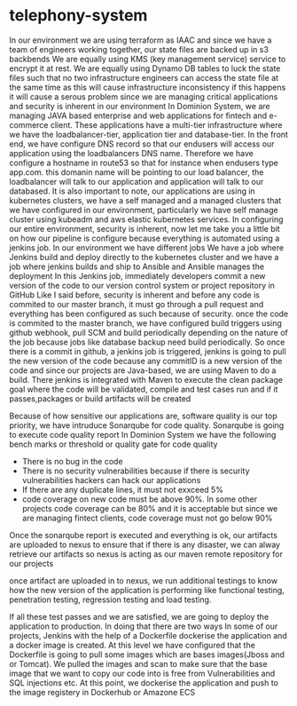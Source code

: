 # telephony-system
In our environment we are using terraform as IAAC and since we have a team of engineers working together, our state files are backed up in s3 backbends 
We are equally using KMS (key management service) service to encrypt it at rest.
We are equally using Dynamo DB tables to luck the state files such that no two infrastructure engineers can access the state file at the same time as this will cause infrastructure inconsistency
if this happens it will cause a serous problem since we are managing critical applications and security is inherent in our environment
In Dominion System, we are managing JAVA based enterprise and web applications for fintech and e-commerce client. These applications have a multi-tier infrastructure where we have the loadbalancer-tier, application tier and database-tier. In the front end, we have configure DNS record so that our endusers will access our application using the loadbalancers DNS name. Therefore we have configure a hostname in route53 so that for instance when endusers type app.com. this domanin name will be pointing to our load balancer, the loadbalancer will talk to our application and application will talk to our databased. 
It is also important to note, our applications are using in kubernetes clusters, we have a self managed and a managed clusters that we have configured in our environment, particularly we have self manage cluster using kubeadm and aws elastic kubernetes services.
In configuring our entire environment, security is inherent, now let me take you a little bit on how our pipeline is configure because everything is automated using a jenkins job. In our environment we have different jobs
We have a job where Jenkins build and deploy directly to the kubernetes cluster and we have a job where jenkins builds and ship to Ansible and Ansible manages the deployment
In this Jenkins job, immediately developers commit a new version of the code to our version control system or project repository in GitHub 
Like I said before, security is inherent and before any code is commited to our master branch, it must go through a pull request and everything has been configured as such because of security.
once the code is commited to the master branch, we have configured build triggers using github webhook, pull SCM and build periodically depending on the nature of the job because jobs like database backup need build periodically.
So once there is a commit in github, a jenkins job is triggered, jenkins is going to pull the new version of the code because any commitID is a new version of the code and since our projects are Java-based, we are using Maven to do a build. There jenkins is integrated with Maven to execute the clean package goal where the code will be validated, compile and test cases run and if it passes,packages or build artifacts will be created

Because of how sensitive our applications are, software quality is our top priority, we have intruduce Sonarqube for code quality. Sonarqube is going to execute code quality report
In Dominion System we have the following bench marks or threshold or quality gate for code quality  
- There is no bug in the code 
- There is no security vulnerabilities because if there is security vulnerabilities hackers can hack our applications
- If there are any duplicate lines, it must not exxceed 5%
- code coverage on new code must be above 90%. In some other projects code coverage can be 80% and it is acceptable but since we are managing fintect clients, code coverage must not go below 90%

Once the sonarqube report is executed and everything is ok, our artifacts are uploaded to nexus to ensure that if there is any disaster, we can alway retrieve our artifacts so nexus is acting as our maven remote repository for our projects

once artifact are uploaded in to nexus, we run additional testings to know how the new version of the application is performing like functional testing, penetration testing, regression testing and load testing.

If all these test passes and we are satisfied, we are going to deploy the application to production.
In doing that there are two ways
In some of our projects, Jenkins with the help of a Dockerfile dockerise the application and a docker image is created. 
At this level we have configured that the Dockerfile is going to pull some images which are bases images(Jboss and or Tomcat). We pulled the images and scan to make sure that the base image that we want to copy our code into is free from Vulnerabilities and SQL injections etc.
At this point, we dockerise the application and push to the image registery in Dockerhub or Amazone ECS
 








